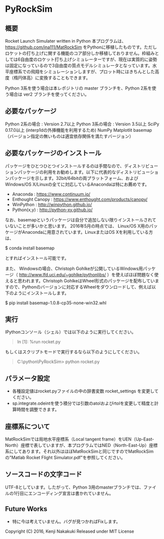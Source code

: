 # PyRockSim

## 概要
Rocket Launch Simulater written in Python
本プログラムは、https://github.com/ina111/MatRockSim をPythonに移植したものです。ただしロケットの打ち上げに関する機能のコア部分しか移植しておりません。枠組みとしては6自由度のロケット打ち上げシミュレーターですが、現在は実質的に姿勢は固定になっているので3自由度の質点モデルシミュレータとなっています。水平座標系での飛翔をシミュレーションしますが、プロット時にはきちんとした高度（楕円体高）に変換することもできます。

Python 3系を使う場合は本レポジトリの master ブランチを、Python 2系を使う場合は ver2 ブランチを使ってください。

## 必要なパッケージ
Python 2系の場合 : Version 2.7以上
Python 3系の場合 : Version 3.5以上
SciPy 0.17.0以上 (interp1dの外挿機能を利用するため)
NumPy
Matplotlit
basemap
（バージョン指定の無いものは適宜依存関係を満たすバージョン）

## 必要なパッケージのインストール
パッケージをひとつひとつインストールするのは手間なので、ディストリビューションパッケージの利用をお勧めします。以下に代表的なディストリビューションパッケージを示します。32bit/64bitの両プラットフォーム、およびWindows/OS X/Linuxの全てに対応しているAnacondaは特にお薦めです。

- Anaconda : https://www.continuum.io/
- Enthought Canopy : https://www.enthought.com/products/canopy/
- WinPython : http://winpython.github.io/
- Python(x,y) : http://python-xy.github.io/

なお、basemapというパッケージは自分で追加しない限りインストールされていないことが多いかと思います。 2016年5月の時点では、 Linux/OS X用のパッケージがAnacondaに用意されています。LinuxまたはOS Xを利用している方は、

 $ conda install basemap

とすればインストール可能です。

また、 Windowsの場合、Christoph Gohlkeが公開しているWindows用パッケージ（ http://www.lfd.uci.edu/~gohlke/pythonlibs/ ）を使えばほぼ問題なく使えると思われます。Christoph GohlkeはWheel形式のパッケージを配布していますので、Pythonのバージョンに対応するWheelをダウンロードして、例えば以下のようにインストールします。

 $ pip install basemap-1.0.8-cp35-none-win32.whl

## 実行
IPythonコンソール（シェル）では以下のように実行してください。

> In [1]: %run rocket.py

もしくはスクリプトモードで実行するなら以下のようにしてください。

> C:\python\PyRockSim> python rocket.py


## パラメータ設定
- 各種設定値はrocket.pyファイルの中の辞書変数 rocket_settings を変更してください。
- sp.integrate.odeintを使う積分では引数のatolおよびrtolを変更して精度と計算時間を調整できます。

## 座標系について
MatRockSimでは局地水平座標系（Local tangent frame）をUEN（Up-East-North）座標で表していますが、本プログラムではNED（North-East-Up）座標系にしてあります。それ以外はほぼMatRockSimと同じですのでMatRockSimの"Matlab Rocket Flight Simulator.pdf"を参照してください。

## ソースコードの文字コード
UTF-8としています。したがって、Python 3用のmasterブランチでは、ファイルの1行目にエンコーディング宣言は書かれていません。

## Future Works
- 特に今は考えていません。バグが見つかればFixします。

Copyright (C) 2016, Kenji Nakakuki
Released under MIT License
